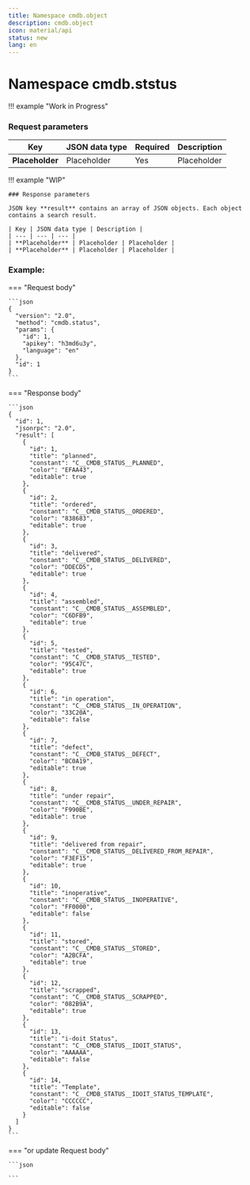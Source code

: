 ```yaml
---
title: Namespace cmdb.object
description: cmdb.object
icon: material/api
status: new
lang: en
---
```


# Namespace cmdb.ststus

!!! example "Work in Progress"

### Request parameters

| Key | JSON data type | Required | Description |
| --- | --- | --- | --- |
| **Placeholder** | Placeholder | Yes | Placeholder |

!!! example "WIP"

    ### Response parameters

    JSON key **result** contains an array of JSON objects. Each object contains a search result.

    | Key | JSON data type | Description |
    | --- | --- | --- |
    | **Placeholder** | Placeholder | Placeholder |
    | **Placeholder** | Placeholder | Placeholder |

### Example:

=== "Request body"

    ```json
    {
      "version": "2.0",
      "method": "cmdb.status",
      "params": {
        "id": 1,
        "apikey": "h3md6u3y",
        "language": "en"
      },
      "id": 1
    }
    ```

=== "Response body"

    ```json
    {
      "id": 1,
      "jsonrpc": "2.0",
      "result": [
        {
          "id": 1,
          "title": "planned",
          "constant": "C__CMDB_STATUS__PLANNED",
          "color": "EFAA43",
          "editable": true
        },
        {
          "id": 2,
          "title": "ordered",
          "constant": "C__CMDB_STATUS__ORDERED",
          "color": "838683",
          "editable": true
        },
        {
          "id": 3,
          "title": "delivered",
          "constant": "C__CMDB_STATUS__DELIVERED",
          "color": "DDECD5",
          "editable": true
        },
        {
          "id": 4,
          "title": "assembled",
          "constant": "C__CMDB_STATUS__ASSEMBLED",
          "color": "C6DFB9",
          "editable": true
        },
        {
          "id": 5,
          "title": "tested",
          "constant": "C__CMDB_STATUS__TESTED",
          "color": "95C47C",
          "editable": true
        },
        {
          "id": 6,
          "title": "in operation",
          "constant": "C__CMDB_STATUS__IN_OPERATION",
          "color": "33C20A",
          "editable": false
        },
        {
          "id": 7,
          "title": "defect",
          "constant": "C__CMDB_STATUS__DEFECT",
          "color": "BC0A19",
          "editable": true
        },
        {
          "id": 8,
          "title": "under repair",
          "constant": "C__CMDB_STATUS__UNDER_REPAIR",
          "color": "F990BE",
          "editable": true
        },
        {
          "id": 9,
          "title": "delivered from repair",
          "constant": "C__CMDB_STATUS__DELIVERED_FROM_REPAIR",
          "color": "F3EF15",
          "editable": true
        },
        {
          "id": 10,
          "title": "inoperative",
          "constant": "C__CMDB_STATUS__INOPERATIVE",
          "color": "FF0000",
          "editable": false
        },
        {
          "id": 11,
          "title": "stored",
          "constant": "C__CMDB_STATUS__STORED",
          "color": "A2BCFA",
          "editable": true
        },
        {
          "id": 12,
          "title": "scrapped",
          "constant": "C__CMDB_STATUS__SCRAPPED",
          "color": "082B9A",
          "editable": true
        },
        {
          "id": 13,
          "title": "i-doit Status",
          "constant": "C__CMDB_STATUS__IDOIT_STATUS",
          "color": "AAAAAA",
          "editable": false
        },
        {
          "id": 14,
          "title": "Template",
          "constant": "C__CMDB_STATUS__IDOIT_STATUS_TEMPLATE",
          "color": "CCCCCC",
          "editable": false
        }
      ]
    }
    ```

=== "or update Request body"

    ```json

    ```


